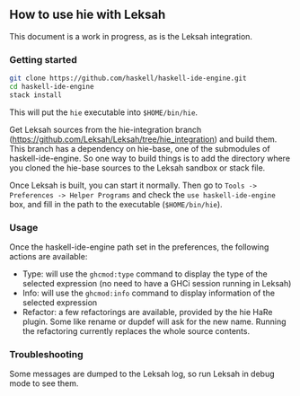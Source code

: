 ## How to use hie with Leksah

This document is a work in progress, as is the Leksah integration.

### Getting started

```bash
git clone https://github.com/haskell/haskell-ide-engine.git
cd haskell-ide-engine
stack install
```

This will put the `hie` executable into `$HOME/bin/hie`.

Get Leksah sources from the hie-integration branch (https://github.com/Leksah/Leksah/tree/hie_integration) and build them.
This branch has a dependency on hie-base, one of the submodules of haskell-ide-engine. So one way to build things is to add the directory where you cloned the hie-base sources to the Leksah sandbox or stack file.

Once Leksah is built, you can start it normally. Then go to `Tools -> Preferences -> Helper Programs` and check the `use haskell-ide-engine` box, and fill in the path to the executable (`$HOME/bin/hie`).

### Usage

Once the haskell-ide-engine path set in the preferences, the following actions are available:

- Type: will use the `ghcmod:type` command to display the type of the selected expression (no need to have a GHCi session running in Leksah)
- Info: will use the `ghcmod:info` command to display information of the selected expression
- Refactor: a few refactorings are available, provided by the hie HaRe plugin. Some like rename or dupdef will ask for the new name. Running the refactoring currently replaces the whole source contents.

### Troubleshooting

Some messages are dumped to the Leksah log, so run Leksah in debug mode to see them.





